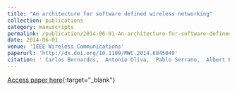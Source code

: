 ```yaml
---
title: "An architecture for software defined wireless networking"
collection: publications
category: manuscripts
permalink: /publication/2014-06-01-An-architecture-for-software-defined-wireless-networking
date: 2014-06-01
venue: 'IEEE Wireless Communications'
paperurl: 'http://dx.doi.org/10.1109/MWC.2014.6845049'
citation: ' Carlos Bernardos,  Antonio Oliva,  Pablo Serrano,  Albert Banchs,  Luis Contreras,  Hao Jin,  Juan Zuniga, &quot;An architecture for software defined wireless networking.&quot; IEEE Wireless Communications, 2014.'
---
```

[Access paper here](http://dx.doi.org/10.1109/MWC.2014.6845049){:target="_blank"}
